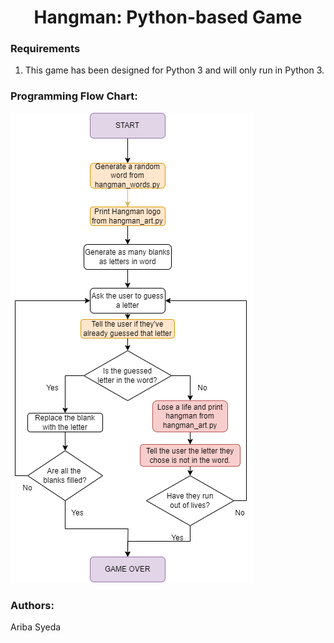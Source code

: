 <div align="center"> <h1 align="center"> Hangman: Python-based Game </h1> </div>

### Requirements
1.	This game has been designed for Python 3 and will only run in Python 3.

### Programming Flow Chart:
![flow chart](https://github.com/aribasyeda/hangman/blob/main/hangman_flow_chart_programming.png)

### Authors:
Ariba Syeda
